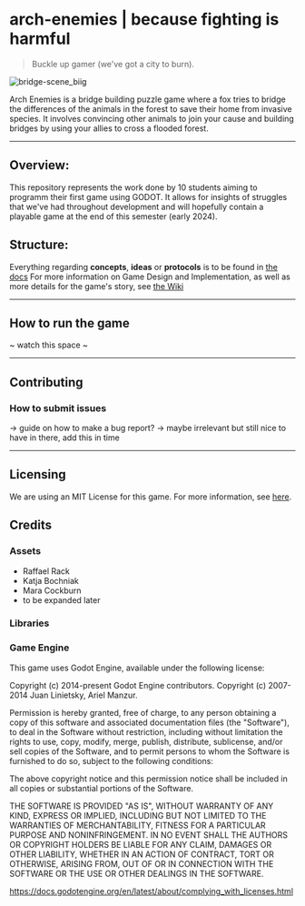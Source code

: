 # arch-enemies | because fighting is harmful

> Buckle up gamer (we've got a city to burn).

![bridge-scene_biig](https://github.com/mango-gremlin/arch-enemies/assets/104830903/5d81c995-cb1e-4c41-a64c-37310515f3bb)

Arch Enemies is a bridge building puzzle game where a fox tries to bridge the differences of the animals in the forest to save their home from invasive species. It involves convincing other animals to join your cause and building bridges by using your allies to cross a flooded forest.

---

## Overview:
This repository represents the work done by 10 students aiming to programm their first game using GODOT.
It allows for insights of struggles that we've had throughout development and will hopefully contain a playable game at the end of this semester (early 2024).

## Structure: 

Everything regarding **concepts**, **ideas** or **protocols** is to be found in [the docs](/docs/)
For more information on Game Design and Implementation, as well as more details for the game's story, see [the Wiki](https://github.com/mango-gremlin/arch-enemies/wiki)

---

## How to run the game
~ watch this space ~

---

## Contributing

### How to submit issues
-> guide on how to make a bug report? -> maybe irrelevant but still nice to have in there, add this in time

---

## Licensing
We are using an MIT License for this game. For more information, see [here](https://github.com/mango-gremlin/arch-enemies/blob/d390d485051dfb2a5ab55d9eb6f97ea2c08d81c3/LICENSE).

## Credits

### Assets
- Raffael Rack
- Katja Bochniak
- Mara Cockburn
- to be expanded later

### Libraries

### Game Engine
This game uses Godot Engine, available under the following license:

Copyright (c) 2014-present Godot Engine contributors. Copyright (c) 2007-2014 Juan Linietsky, Ariel Manzur.

Permission is hereby granted, free of charge, to any person obtaining a copy of this software and associated documentation files (the "Software"), to deal in the Software without restriction, including without limitation the rights to use, copy, modify, merge, publish, distribute, sublicense, and/or sell copies of the Software, and to permit persons to whom the Software is furnished to do so, subject to the following conditions:

The above copyright notice and this permission notice shall be included in all copies or substantial portions of the Software.

THE SOFTWARE IS PROVIDED "AS IS", WITHOUT WARRANTY OF ANY KIND, EXPRESS OR IMPLIED, INCLUDING BUT NOT LIMITED TO THE WARRANTIES OF MERCHANTABILITY, FITNESS FOR A PARTICULAR PURPOSE AND NONINFRINGEMENT. IN NO EVENT SHALL THE AUTHORS OR COPYRIGHT HOLDERS BE LIABLE FOR ANY CLAIM, DAMAGES OR OTHER LIABILITY, WHETHER IN AN ACTION OF CONTRACT, TORT OR OTHERWISE, ARISING FROM, OUT OF OR IN CONNECTION WITH THE SOFTWARE OR THE USE OR OTHER DEALINGS IN THE SOFTWARE.

https://docs.godotengine.org/en/latest/about/complying_with_licenses.html
